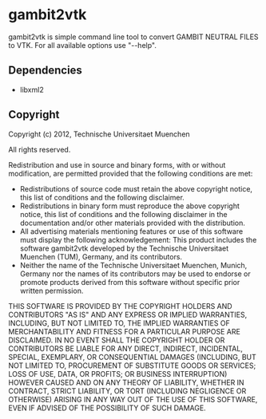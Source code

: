 gambit2vtk
==========

gambit2vtk is simple command line tool to convert GAMBIT NEUTRAL FILES to VTK.
For all available options use "--help".

Dependencies
------------

- libxml2

Copyright
---------

Copyright (c) 2012, Technische Universitaet Muenchen 

All rights reserved.

Redistribution and use in source and binary forms, with or without modification,
are permitted provided that the following conditions are met:

- Redistributions of source code must retain the above copyright notice, this
    list of conditions and the following disclaimer.
- Redistributions in binary form must reproduce the above copyright notice,
    this list of conditions and the following disclaimer in the documentation
    and/or other materials provided with the distribution.
- All advertising materials mentioning features or use of this software must
    display the following acknowledgement: This product includes the software
    gambit2vtk developed by the Technische Universitaet Muenchen (TUM), Germany,
    and its contributors.
- Neither the name of the Technische Universitaet Muenchen, Munich, Germany
    nor the names of its contributors may be used to endorse or promote products
    derived from this software without specific prior written permission.

THIS SOFTWARE IS PROVIDED BY THE COPYRIGHT HOLDERS AND CONTRIBUTORS "AS IS" AND
ANY EXPRESS OR IMPLIED WARRANTIES, INCLUDING, BUT NOT LIMITED TO, THE IMPLIED
WARRANTIES OF MERCHANTABILITY AND FITNESS FOR A PARTICULAR PURPOSE ARE
DISCLAIMED. IN NO EVENT SHALL THE COPYRIGHT HOLDER OR CONTRIBUTORS BE LIABLE FOR
ANY DIRECT, INDIRECT, INCIDENTAL, SPECIAL, EXEMPLARY, OR CONSEQUENTIAL DAMAGES
(INCLUDING, BUT NOT LIMITED TO, PROCUREMENT OF SUBSTITUTE GOODS OR SERVICES;
LOSS OF USE, DATA, OR PROFITS; OR BUSINESS INTERRUPTION) HOWEVER CAUSED AND ON
ANY THEORY OF LIABILITY, WHETHER IN CONTRACT, STRICT LIABILITY, OR TORT
(INCLUDING NEGLIGENCE OR OTHERWISE) ARISING IN ANY WAY OUT OF THE USE OF THIS
SOFTWARE, EVEN IF ADVISED OF THE POSSIBILITY OF SUCH DAMAGE.